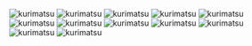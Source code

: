 <p align="left"> 
  
  ![kurimatsu](https://github.com/user-attachments/assets/1a666fc8-a211-43b3-b53a-5886e6d5c441)
  ![kurimatsu](https://github.com/user-attachments/assets/1a666fc8-a211-43b3-b53a-5886e6d5c441)
  ![kurimatsu](https://github.com/user-attachments/assets/1a666fc8-a211-43b3-b53a-5886e6d5c441)
  ![kurimatsu](https://github.com/user-attachments/assets/1a666fc8-a211-43b3-b53a-5886e6d5c441)
  ![kurimatsu](https://github.com/user-attachments/assets/1a666fc8-a211-43b3-b53a-5886e6d5c441)
  ![kurimatsu](https://github.com/user-attachments/assets/1a666fc8-a211-43b3-b53a-5886e6d5c441)
  ![kurimatsu](https://github.com/user-attachments/assets/1a666fc8-a211-43b3-b53a-5886e6d5c441)
  ![kurimatsu](https://github.com/user-attachments/assets/1a666fc8-a211-43b3-b53a-5886e6d5c441)
  ![kurimatsu](https://github.com/user-attachments/assets/1a666fc8-a211-43b3-b53a-5886e6d5c441)
  ![kurimatsu](https://github.com/user-attachments/assets/1a666fc8-a211-43b3-b53a-5886e6d5c441)
  ![kurimatsu](https://github.com/user-attachments/assets/1a666fc8-a211-43b3-b53a-5886e6d5c441)
  ![kurimatsu](https://github.com/user-attachments/assets/1a666fc8-a211-43b3-b53a-5886e6d5c441)
</p>
